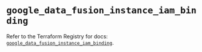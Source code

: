 # `google_data_fusion_instance_iam_binding`

Refer to the Terraform Registry for docs: [`google_data_fusion_instance_iam_binding`](https://registry.terraform.io/providers/hashicorp/google/5.30.0/docs/resources/data_fusion_instance_iam_binding).
